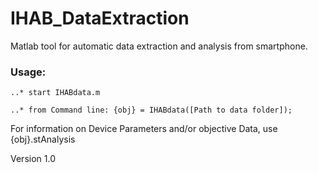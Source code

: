 # IHAB_DataExtraction #

Matlab tool for automatic data extraction and analysis from smartphone.

### Usage: ###  

	..* start IHABdata.m

	..* from Command line: {obj} = IHABdata([Path to data folder]);


For information on Device Parameters and/or objective Data, use {obj}.stAnalysis

Version 1.0
